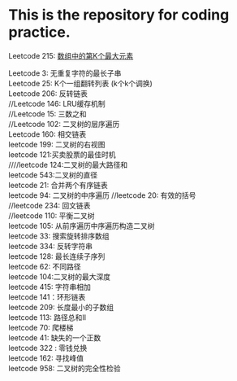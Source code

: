 # This is the repository for coding practice.
Leetcode 215: [数组中的第K个最大元素](https://github.com/azpeteryang/coding-interview/blob/master/215.%E6%95%B0%E7%BB%84%E4%B8%AD%E7%AC%AC%E4%B8%AA%E6%9C%80%E5%A4%A7%E5%85%83%E7%B4%A0.md)                  

Leetcode 3: 无重复字符的最长子串      
Leetcode 25: K个一组翻转列表   (k个k个调换)      
Leetcode 206: 反转链表      
//Leetcode 146: LRU缓存机制      
//Leetcode 15: 三数之和      
//Leetcode 102: 二叉树的层序遍历      
Leetcode 160: 相交链表      
leetcode 199: 二叉树的右视图      
leetcode 121:买卖股票的最佳时机      
////leetcode 124:二叉树的最大路径和      
leetcode 543:二叉树的直径      
leetcode 21: 合并两个有序链表      
leetcode 94: 二叉树的中序遍历
//leetcode 20: 有效的括号      
//leetcode 234: 回文链表      
//leetcode 110: 平衡二叉树              
leetcode 105: 从前序遍历中序遍历构造二叉树      
leetcode 33: 搜索旋转排序数组      
leetcode 334: 反转字符串      
leetcode 128: 最长连续子序列      
leetcode 62: 不同路径            
leetcode 104:二叉树的最大深度      
leetcode 415: 字符串相加      
leetcode 141：环形链表            
leetcode 209: 长度最小的子数组      
leetcode 113: 路径总和II      
leetcode 70: 爬楼梯            
leetcode 41: 缺失的一个正数      
leetcode 322 : 零钱兑换      
leetcode 162: 寻找峰值            
leetcode 958: 二叉树的完全性检验      
